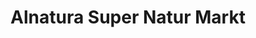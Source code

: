 ---
title: "Alnatura Super Natur Markt"
url: /bergisch-gladbach/alnatura-super-natur-markt/
shop: Supermarkt
---